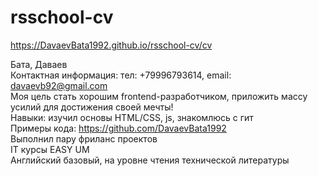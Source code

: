 # rsschool-cv 
 https://DavaevBata1992.github.io/rsschool-cv/cv

Бата, Даваев  
Контактная информация: тел: +79996793614, email: davaevb92@gmail.com  
Моя цель стать хорошим frontend-разработчиком, приложить массу усилий для достижения своей мечты!  
Навыки: изучил основы HTML/CSS, js, знакомлюсь с гит  
Примеры кода: https://github.com/DavaevBata1992  
Выполнил пару фриланс проектов  
IT курсы EASY UM  
Английский базовый, на уровне чтения технической литературы  
